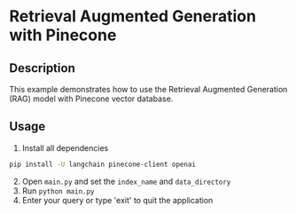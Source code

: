 # Retrieval Augmented Generation with Pinecone

## Description
This example demonstrates how to use the Retrieval Augmented Generation (RAG) model with Pinecone vector database.



## Usage
1. Install all dependencies

```bash
pip install -U langchain pinecone-client openai
```

2. Open `main.py` and set the `index_name` and `data_directory`
3. Run `python main.py`
4. Enter your query or type 'exit' to quit the application